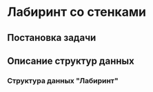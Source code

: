# Лабиринт со стенками

## Постановка задачи



## Описание структур данных

### Структура данных "Лабиринт"
